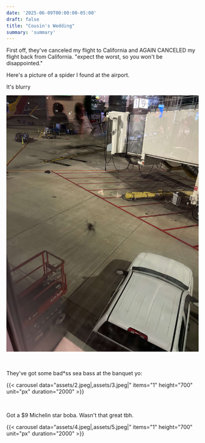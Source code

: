 ```yaml
---
date: '2025-06-09T00:00:00-05:00'
draft: false
title: "Cousin's Wedding"
summary: 'summary'
---
```


First off, they've canceled my flight to California and AGAIN CANCELED my flight back from California. "expect the worst, so you won't be disappointed."  

Here's a picture of a spider I found at the airport.

It's blurry

![alt](assets/1.jpeg)

&nbsp;

They've got some bad*ss sea bass at the banquet yo:

{{< carousel
        data="assets/2.jpeg|,assets/3.jpeg|"
        items="1" height="700"
        unit="px"
        duration="2000" >}}

&nbsp;

Got a $9 Michelin star boba. Wasn't that great tbh.

{{< carousel
        data="assets/4.jpeg|,assets/5.jpeg|"
        items="1" height="700"
        unit="px"
        duration="2000" >}}
